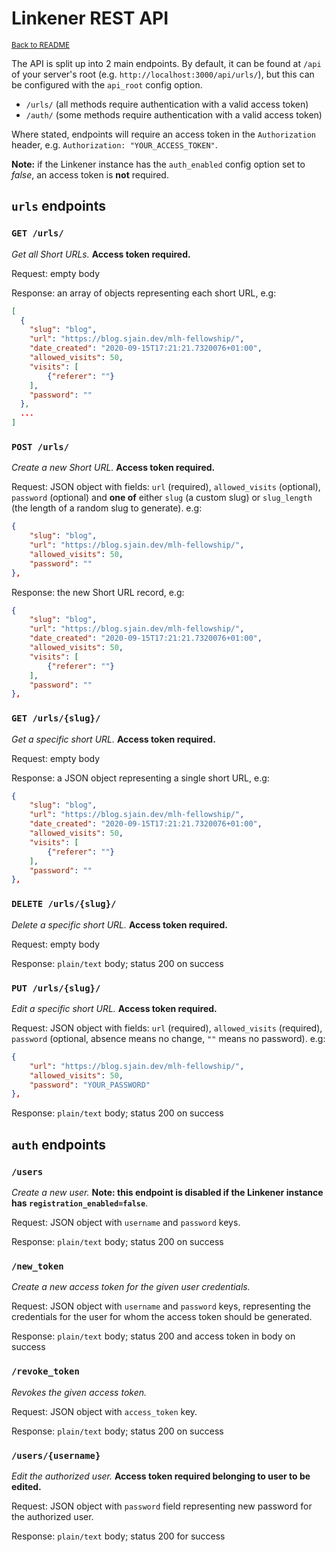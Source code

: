 # Linkener REST API

<sub>[Back to README](./README.md)</sub>

The API is split up into 2 main endpoints. By default, it can be found at `/api` of your server's root (e.g. `http://localhost:3000/api/urls/`), but this can be configured with the `api_root` config option.

- `/urls/` (all methods require authentication with a valid access token)
- `/auth/` (some methods require authentication with a valid access token)

Where stated, endpoints will require an access token in the `Authorization` header, e.g. `Authorization: "YOUR_ACCESS_TOKEN"`.

**Note:** if the Linkener instance has the `auth_enabled` config option set to _false_, an access token is **not** required.

## `urls` endpoints

### `GET /urls/`

_Get all Short URLs._ **Access token required.**

Request: empty body

Response: an array of objects representing each short URL, e.g:

```json
[
  {
    "slug": "blog",
    "url": "https://blog.sjain.dev/mlh-fellowship/",
    "date_created": "2020-09-15T17:21:21.7320076+01:00",
    "allowed_visits": 50,
    "visits": [
        {"referer": ""}
    ],
    "password": ""
  },
  ...
]
```

### `POST /urls/`

_Create a new Short URL._ **Access token required.**

Request: JSON object with fields: `url` (required), `allowed_visits` (optional), `password` (optional) and **one of** either `slug` (a custom slug) or `slug_length` (the length of a random slug to generate). e.g:

```json
{
    "slug": "blog",
    "url": "https://blog.sjain.dev/mlh-fellowship/",
    "allowed_visits": 50,
    "password": ""
},
```

Response: the new Short URL record, e.g:

```json
{
    "slug": "blog",
    "url": "https://blog.sjain.dev/mlh-fellowship/",
    "date_created": "2020-09-15T17:21:21.7320076+01:00",
    "allowed_visits": 50,
    "visits": [
        {"referer": ""}
    ],
    "password": ""
},
```

### `GET /urls/{slug}/`

_Get a specific short URL._ **Access token required.**

Request: empty body

Response: a JSON object representing a single short URL, e.g:

```json
{
    "slug": "blog",
    "url": "https://blog.sjain.dev/mlh-fellowship/",
    "date_created": "2020-09-15T17:21:21.7320076+01:00",
    "allowed_visits": 50,
    "visits": [
        {"referer": ""}
    ],
    "password": ""
},
```

### `DELETE /urls/{slug}/`

_Delete a specific short URL._ **Access token required.**

Request: empty body

Response: `plain/text` body; status 200 on success

### `PUT /urls/{slug}/`

_Edit a specific short URL._ **Access token required.**

Request: JSON object with fields: `url` (required), `allowed_visits` (required), `password` (optional, absence means no change, `""` means no password). e.g:

```json
{
    "url": "https://blog.sjain.dev/mlh-fellowship/",
    "allowed_visits": 50,
    "password": "YOUR_PASSWORD"
},
```

Response: `plain/text` body; status 200 on success

## `auth` endpoints

### `/users`

_Create a new user._ **Note: this endpoint is disabled if the Linkener instance has `registration_enabled=false`**.

Request: JSON object with `username` and `password` keys.

Response: `plain/text` body; status 200 on success

### `/new_token`

_Create a new access token for the given user credentials._

Request: JSON object with `username` and `password` keys, representing the credentials for the user for whom the access token should be generated.

Response: `plain/text` body; status 200 and access token in body on success

### `/revoke_token`

_Revokes the given access token._

Request: JSON object with `access_token` key.

Response: `plain/text` body; status 200 on success

### `/users/{username}`

_Edit the authorized user._ **Access token required belonging to user to be edited.**

Request: JSON object with `password` field representing new password for the authorized user.

Response: `plain/text` body; status 200 for success
